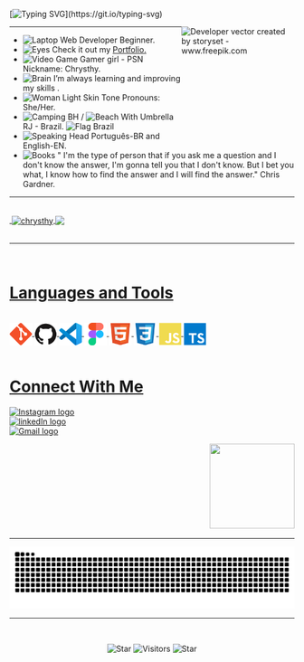 [![Typing SVG](https://readme-typing-svg.demolab.com?font=Dancing+Script&size=60&duration=3000&pause=900&color=F25CD4&random=false&width=700&height=90&lines=Hi%2C+I'm+Chrystine!;It's+a+pleasure+to+meet+you!)](https://git.io/typing-svg)

<img align="right" alt="Developer vector created by storyset - www.freepik.com" height="200" width="200" src="https://github.com/Chrysthy/Chrysthy/assets/126017173/524ba926-7e76-4cd5-987b-f6be839ad721">

<hr>

- <img src="https://raw.githubusercontent.com/Tarikul-Islam-Anik/Telegram-Animated-Emojis/main/Objects/Laptop.webp" alt="Laptop" width="30" height="30" /> Web Developer Beginner.
- <img src="https://raw.githubusercontent.com/Tarikul-Islam-Anik/Telegram-Animated-Emojis/main/People/Eyes.webp" alt="Eyes" width="30" height="30" /> Check it out my [Portfolio.](https://chrysthy.github.io/Portfolio/)
- <img src="https://raw.githubusercontent.com/Tarikul-Islam-Anik/Telegram-Animated-Emojis/main/Activity/Video%20Game.webp" alt="Video Game" width="30" height="30" /> Gamer girl - PSN Nickname: Chrysthy.
- <img src="https://raw.githubusercontent.com/Tarikul-Islam-Anik/Animated-Fluent-Emojis/master/Emojis/Hand%20gestures/Brain.png" alt="Brain" width="30" height="30" /> I’m always learning and improving my skills .
- <img src="https://raw.githubusercontent.com/Tarikul-Islam-Anik/Animated-Fluent-Emojis/master/Emojis/People%20with%20professions/Woman%20Light%20Skin%20Tone.png" alt="Woman Light Skin Tone" width="30" height="30" /> Pronouns: She/Her.
- <img src="https://raw.githubusercontent.com/Tarikul-Islam-Anik/Telegram-Animated-Emojis/main/Travel%20and%20Places/Camping.webp" alt="Camping" width="30" height="30" /> BH / <img src="https://raw.githubusercontent.com/Tarikul-Islam-Anik/Telegram-Animated-Emojis/main/Travel%20and%20Places/Beach%20With%20Umbrella.webp" alt="Beach With Umbrella" width="30" height="30" /> RJ - Brazil. <img src="https://raw.githubusercontent.com/Tarikul-Islam-Anik/Telegram-Animated-Emojis/main/Flags/Flag%20Brazil.webp" alt="Flag Brazil" width="36" height="36" />
- <img src="https://raw.githubusercontent.com/Tarikul-Islam-Anik/Animated-Fluent-Emojis/master/Emojis/People/Speaking%20Head.png" alt="Speaking Head" width="30" height="30" /> Português-BR and English-EN.
- <img src="https://raw.githubusercontent.com/Tarikul-Islam-Anik/Telegram-Animated-Emojis/main/Objects/Books.webp" alt="Books" width="30" height="30" /> " I'm the type of person that if you ask me a question and I don't know the answer, I'm gonna tell you that I don't know. But I bet you what, I know how to find the answer and I will find the answer." Chris Gardner.

<hr>
<br>
 <div>
  <a href="https://github.com/chryshty">&nbsp;<img align="center" src="https://github-readme-stats.vercel.app/api?username=chrysthy&show_icons=true&theme=dracula"" alt="chrysthy" />

<img align="center" height="150em" src="https://github-readme-stats.vercel.app/api/top-langs/?username=chrysthy&layout=compact&langs_count=16&theme=dracula"/>


</div>
 <br>
<hr>

<br>
<h1> Languages and Tools </h1>

<div style="display: inline_block"><br>
  <img align="center" alt="Chrysthy-Git" height="40" width="40" src="https://raw.githubusercontent.com/devicons/devicon/master/icons/git/git-original.svg">
  <img align="center" alt="Chrysthy-Github" height="40" width="40" src="https://raw.githubusercontent.com/devicons/devicon/master/icons/github/github-original.svg">
  <img align="center" alt="Chrysthy-Vscode" height="40" width="40" src="https://raw.githubusercontent.com/devicons/devicon/master/icons/vscode/vscode-original.svg">
  <img align="center" alt="Chrysthy-Figma" height="40" width="40" src="https://raw.githubusercontent.com/devicons/devicon/master/icons/figma/figma-original.svg">
  <img align="center" alt="Chrysthy-HTML" height="40" width="40" src="https://raw.githubusercontent.com/devicons/devicon/master/icons/html5/html5-original.svg">
  <img align="center" alt="Chrysthy-CSS" height="40" width="40" src="https://raw.githubusercontent.com/devicons/devicon/master/icons/css3/css3-original.svg">
  <img align="center" alt="Chrysthy-Js" height="40" width="40" src="https://raw.githubusercontent.com/devicons/devicon/master/icons/javascript/javascript-plain.svg">
  <img align="center" alt="Chrysthy-TS" height="40" width="40" src="https://raw.githubusercontent.com/devicons/devicon/master/icons/typescript/typescript-original.svg">
    

</div>


<br>
<h1> Connect With Me </h1>

<div> 
 
  <a href="https://www.instagram.com/chrysthy.martins/" target="_blank"><img src="https://img.shields.io/badge/-Instagram-%23E4405F?style=for-the-badge&logo=instagram&logoColor=white" alt="Instagram logo" target="_blank"></a> <br>
   <a href="https://www.linkedin.com/in/chrystine-martins-o-v" target="_blank"><img src="https://img.shields.io/badge/-LinkedIn-%230077B5?style=for-the-badge&logo=linkedin&logoColor=white" alt="linkedIn logo" target="_blank"></a> <br>
    <a href = "mailto:chrystine.martins@outlook.com"><img src="https://img.shields.io/badge/-Gmail-%23333?style=for-the-badge&logo=gmail&logoColor=white" alt="Gmail logo" target="_blank"></a>  <br>

<div align="right"><img height="150" width="150" src="https://user-images.githubusercontent.com/126017173/230391904-dade60ab-7f71-4edf-bbad-a6bc4b604546.png" > </div>

 </div>
 
<hr>
  
 ![snake gif](https://github.com/chrysthy/chrysthy/blob/output/github-contribution-grid-snake.svg)
   
   
   <hr>
   <br>
   <div align="center">
    
<img src="https://raw.githubusercontent.com/Tarikul-Islam-Anik/Telegram-Animated-Emojis/main/Animals%20and%20Nature/Star.webp" alt="Star" width="25" height="25" /> ![Visitors](https://api.visitorbadge.io/api/visitors?path=https%3A%2F%2Fgithub.com%2FChrysthy&label=Visitors&countColor=%23df32a8&style=plastic)  <img src="https://raw.githubusercontent.com/Tarikul-Islam-Anik/Telegram-Animated-Emojis/main/Animals%20and%20Nature/Star.webp" alt="Star" width="25" height="25" />
    
   </div>
 
 

